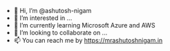 - 👋 Hi, I’m @ashutosh-nigam
- 👀 I’m interested in ...
- 🌱 I’m currently learning Microsoft Azure and AWS
- 💞️ I’m looking to collaborate on ...
- 📫 You can reach me by https://mrashutoshnigam.in

<!---
ashutosh-nigam/ashutosh-nigam is a ✨ special ✨ repository because its `README.md` (this file) appears on your GitHub profile.
You can click the Preview link to take a look at your changes.
--->
